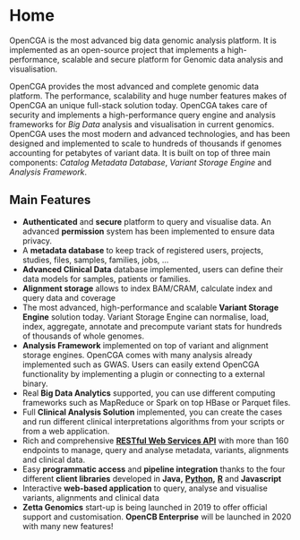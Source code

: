 # Home

OpenCGA is the most advanced big data genomic analysis platform. It is implemented as an open-source project that implements a high-performance, scalable and secure platform for Genomic data analysis and visualisation.

OpenCGA provides the most advanced and complete genomic data platform. The performance, scalability and huge number features makes of OpenCGA an unique full-stack solution today. OpenCGA takes care of security and implements a high-performance query engine and analysis frameworks for _Big Data_ analysis and visualisation in current genomics. OpenCGA uses the most modern and advanced technologies, and has been designed and implemented to scale to hundreds of thousands if genomes accounting for petabytes of variant data. It is built on top of three main components: _Catalog Metadata Database_, _Variant Storage Engine_ and _Analysis Framework_.

## Main Features

* **Authenticated** and **secure** platform to query and visualise data. An advanced **permission** system has been implemented to ensure data privacy.
* A **metadata database** to keep track of registered users, projects, studies, files, samples, families, jobs, ...
* **Advanced Clinical Data** database implemented, users can define their data models for samples, patients or families.
* **Alignment storage** allows to index BAM/CRAM, calculate index and query data and coverage
* The most advanced, high-performance and scalable **Variant Storage Engine** solution today. Variant Storage Engine can normalise, load, index, aggregate, annotate and precompute variant stats for hundreds of thousands of whole genomes.
* **Analysis Framework** implemented on top of variant and alignment storage engines. OpenCGA comes with many analysis already implemented such as GWAS. Users can easily extend OpenCGA functionality by implementing a plugin or connecting to a external binary.
* Real **Big Data Analytics** supported, you can use different computing frameworks such as MapReduce or Spark on top HBase or Parquet files.
* Full **Clinical Analysis Solution** implemented, you can create the cases and run different clinical interpretations algorithms from your scripts or from a web application.
* Rich and comprehensive [**RESTful Web Services API**](http://docs.opencb.org/display/opencga/RESTful+Web+Services) with more than 160 endpoints to manage, query and analyse metadata, variants, alignments and clinical data.
* Easy **programmatic access** and **pipeline integration** thanks to the four different **client libraries** developed in **Java,** [**Python**](http://docs.opencb.org/display/opencga/Python)**,** [**R**](http://docs.opencb.org/display/opencga/R) and **Javascript**
* Interactive **web-based application** to query, analyse and visualise variants, alignments and clinical data
* **Zetta Genomics** start-up is being launched in 2019 to offer official support and customisation. **OpenCB Enterprise** will be launched in 2020 with many new features!  

